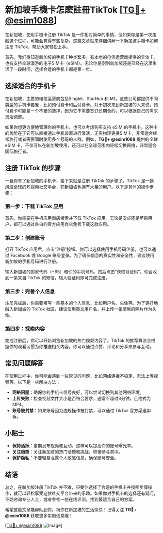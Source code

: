 # 新加坡手機卡怎麽註冊TikTok [[TG💪+ @esim1088](https://t.me/s/esim1088)]

在新加坡，使用手機卡注册 TikTok 是一件相对简单的事情，但如果你是第一次接触这个过程，可能会觉得有些复杂。这篇文章就来详细讲解一下新加坡手機卡如何注册 TikTok，帮助大家轻松上手。

首先，我们得知道新加坡的手机卡种类繁多，有本地的电信运营商提供的实体卡，也有支持全球漫游的电子SIM卡（eSIM）。无论你是刚到新加坡还是已经在这里生活了一段时间，选择合适的手机卡都是第一步。

## 选择适合的手机卡

在新加坡，主要的电信运营商包括Singtel、StarHub 和 M1。这些公司都提供不同类型的手机卡套餐，比如预付费卡和后付费卡。对于初次来到新加坡的人来说，预付费卡可能是一个不错的选择，因为它不需要签订长期合约，可以根据自己的需求灵活调整。

如果你想更方便地管理你的手机卡，也可以考虑购买支持 eSIM 的手机卡。这种卡的优势在于它可以直接通过手机设置进行激活，无需物理更换SIM卡，非常适合经常旅行或者需要同时使用多个号码的人群。例如，**TG💪+ @esim1088** 提供的全球 eSIM 卡，不仅可以在新加坡使用，还可以在全球范围内轻松切换网络，非常适合国际旅行者。

## 注册 TikTok 的步骤

一旦你有了新加坡的手机卡，接下来就是注册 TikTok 的步骤了。TikTok 是一款风靡全球的短视频社交平台，在新加坡也拥有大量的用户。以下是具体的操作步骤：

### 第一步：下载 TikTok 应用

首先，你需要在手机应用商店搜索并下载 TikTok 应用。无论是安卓还是苹果用户，都可以通过各自的官方应用商店免费下载这款应用。

### 第二步：创建账号

打开 TikTok 应用后，点击“注册”按钮。你可以选择使用手机号码注册，也可以通过 Facebook 或 Google 账号登录。为了确保信息的真实性和安全性，建议使用新加坡的手机号码进行注册。

输入新加坡的国家代码（+65）和你的手机号码，然后点击“获取验证码”。你会收到一条来自 TikTok 的短信，输入验证码即可完成注册。

### 第三步：完善个人信息

注册完成后，你需要填写一些基本的个人信息，比如用户名、头像等。为了更好地融入新加坡的 TikTok 社区，建议使用英文用户名，并上传一张清晰的照片作为头像。

### 第四步：探索内容

完成注册后，你可以开始浏览新加坡的热门视频内容了。TikTok 的推荐算法会根据你的观看习惯为你推送相关内容，你可以通过点赞、评论和分享来参与互动。

## 常见问题解答

在使用过程中，你可能会遇到一些常见的问题，比如网络连接不稳定、无法上传视频等。以下是一些解决方法：

- **网络问题**：确保你的手机卡信号良好，可以尝试切换到其他网络环境。
- **上传失败**：检查视频文件大小是否符合要求，通常不超过3分钟，且格式为 MP4。
- **账号被封禁**：如果账号因为违规操作被封禁，可以通过 TikTok 官方渠道申诉。

## 小贴士

- **保持活跃**：定期发布视频和互动，这样可以提高你的账号曝光率。
- **关注趋势**：关注新加坡的热门话题和挑战，积极参与其中。
- **保护隐私**：不要轻易泄露个人敏感信息，确保账号安全。

## 结语

总之，在新加坡注册 TikTok 并不难，只要你选择了合适的手机卡并按照步骤操作，就可以轻松享受这款社交平台带来的乐趣。如果你对手机卡的选择还有疑问，不妨咨询专业人士，或者参考一些在线评测，找到最适合自己的方案。

希望这篇文章能帮助到你，祝你在新加坡的生活愉快！记得关注 **TG💪+ @esim1088** 获取更多实用信息哦！

[[TG💪+ @esim1088](https://t.me/s/esim1088) ![Image](https://i.postimg.cc/4NQfJmqS/Snipaste-2025-05-13-00-14-12.png)]